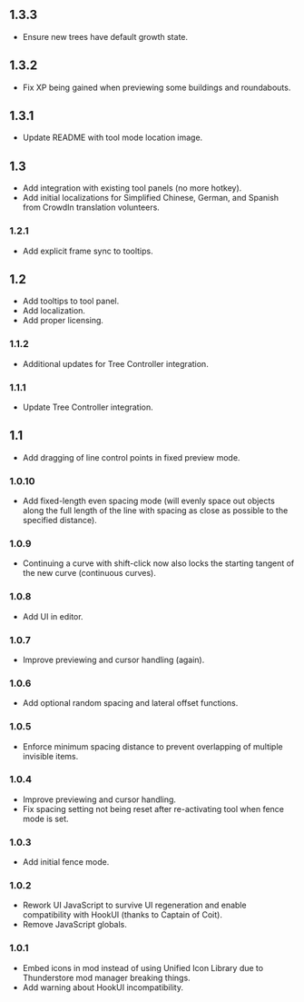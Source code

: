 ## 1.3.3
- Ensure new trees have default growth state.

## 1.3.2
- Fix XP being gained when previewing some buildings and roundabouts.

## 1.3.1
- Update README with tool mode location image.

## 1.3
- Add integration with existing tool panels (no more hotkey).
- Add initial localizations for Simplified Chinese, German, and Spanish from CrowdIn translation volunteers.

### 1.2.1
- Add explicit frame sync to tooltips.

## 1.2
- Add tooltips to tool panel.
- Add localization.
- Add proper licensing.

### 1.1.2
- Additional updates for Tree Controller integration.

### 1.1.1
- Update Tree Controller integration.

## 1.1
- Add dragging of line control points in fixed preview mode.

### 1.0.10
- Add fixed-length even spacing mode (will evenly space out objects along the full length of the line with spacing as close as possible to the specified distance).

### 1.0.9
- Continuing a curve with shift-click now also locks the starting tangent of the new curve (continuous curves).

### 1.0.8
- Add UI in editor.

### 1.0.7
- Improve previewing and cursor handling (again).

### 1.0.6
- Add optional random spacing and lateral offset functions.

### 1.0.5
- Enforce minimum spacing distance to prevent overlapping of multiple invisible items.

### 1.0.4
- Improve previewing and cursor handling.
- Fix spacing setting not being reset after re-activating tool when fence mode is set.

### 1.0.3
- Add initial fence mode.

### 1.0.2
- Rework UI JavaScript to survive UI regeneration and enable compatibility with HookUI (thanks to Captain of Coit).
- Remove JavaScript globals.

### 1.0.1
- Embed icons in mod instead of using Unified Icon Library due to Thunderstore mod manager breaking things.
- Add warning about HookUI incompatibility.